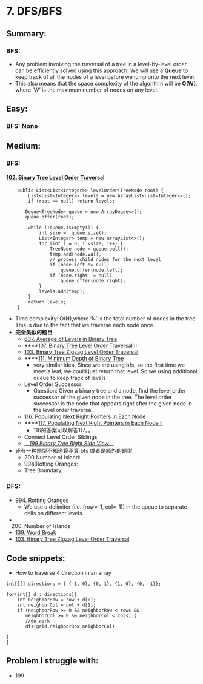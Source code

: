 # 7. DFS/BFS

## Summary:

### BFS:

* Any problem involving the traversal of a tree in a level-by-level order can be efficiently solved using this approach. We will use a **Queue** to keep track of all the nodes of a level before we jump onto the next level.
* This also means that the space complexity of the algorithm will be **O\(W\)**, where ‘W’ is the maximum number of nodes on any level.

## Easy:

### BFS: None



#### 







#### 



## Medium:

### BFS:

#### [102. Binary Tree Level Order Traversal](https://leetcode.com/problems/binary-tree-level-order-traversal/)

```text
    public List<List<Integer>> levelOrder(TreeNode root) {
        List<List<Integer>> levels = new ArrayList<List<Integer>>();
        if (root == null) return levels;
        
       Deque<TreeNode> queue = new ArrayDeque<>();
       queue.offer(root);
        
        while (!queue.isEmpty()) {
            int size =  queue.size();
            List<Integer> temp = new ArrayList<>();
            for (int i = 0; i <size; i++) {
                TreeNode node = queue.poll();
                temp.add(node.val);
                // process child nodes for the next level
                if (node.left != null) 
                    queue.offer(node.left);    
                if (node.right != null) 
                    queue.offer(node.right);
            }   
            levels.add(temp);
        }
        return levels;
    }
```

* Time complexity: O\(N\),where ‘N’ is the total number of nodes in the tree. This is due to the fact that we traverse each node once.
* **完全类似的题目**
  * [637. Average of Levels in Binary Tree](https://leetcode.com/problems/average-of-levels-in-binary-tree/)
  * \*\*\*\*[107. Binary Tree Level Order Traversal II](https://leetcode.com/problems/binary-tree-level-order-traversal-ii/)
  * [103. Binary Tree Zigzag Level Order Traversal](https://leetcode.com/problems/binary-tree-zigzag-level-order-traversal/)
  * \*\*\*\*[111. Minimum Depth of Binary Tree](https://leetcode.com/problems/minimum-depth-of-binary-tree/)
    * very similar idea, Since we are using bfs, so the first time we meet a leaf, we could just return that level. So we using additional queue to keep track of levels
  * Level Order Successor:
    * Question: Given a binary tree and a node, find the level order successor of the given node in the tree. The level order successor is the node that appears right after the given node in the level order traversal.
  * [116. Populating Next Right Pointers in Each Node](https://leetcode.com/problems/populating-next-right-pointers-in-each-node/)
  * \*\*\*\*[117. Populating Next Right Pointers in Each Node II](https://leetcode.com/problems/populating-next-right-pointers-in-each-node-ii/)
    * 116的答案可以解答117。。
  * Connect Level Order Siblings
  * \_\_[_199 Binary Tree Right Side View_](https://leetcode.com/problems/binary-tree-right-side-view/)\_\_
* 还有一种题型不知道算不算 bfs 或者是额外的题型
  * 200 Number of Island:
  * 994:Rotting Oranges:
  * Tree Boundary:

#### 

#### 





### DFS:



#### 

#### 

#### 



















* [994. Rotting Oranges](https://leetcode.com/problems/rotting-oranges/)
  * We use a delimiter \(i.e. \(row=-1, col=-1\)\) in the queue to separate cells on different levels.
* 200. Number of Islands
* [139. Word Break](https://leetcode.com/problems/word-break/)
* [103. Binary Tree Zigzag Level Order Traversal](https://leetcode.com/problems/binary-tree-zigzag-level-order-traversal/)

## Code snippets:

* How to traverse 4 direction in an array

```text
int[][] directions = { {-1, 0}, {0, 1}, {1, 0}, {0, -1}};
        
for(int[] d : directions){
    int neighborRow = row + d[0];
    int neighborCol = col + d[1];
    if (neighborRow >= 0 && neighborRow < rows && 
       neighborCol >= 0 && neighborCol < cols) {
       //do work
       dfs(grid,neighborRow,neighborCol);

}       
}
```





## Problem I struggle with:

* 199 

